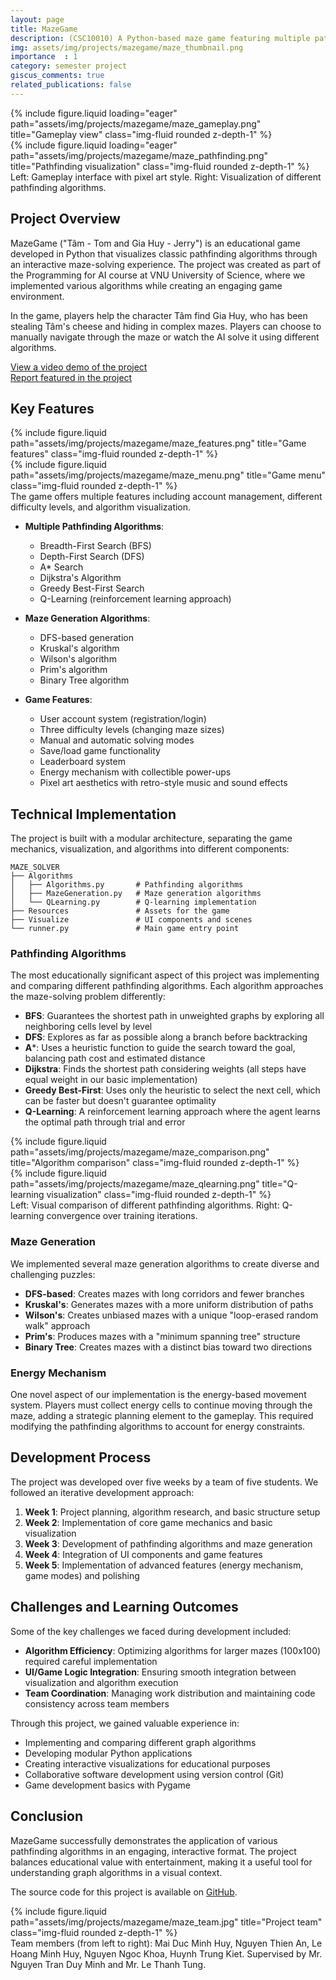 ```yaml
---
layout: page
title: MazeGame
description: (CSC10010) A Python-based maze game featuring multiple pathfinding algorithms with interactive visualization
img: assets/img/projects/mazegame/maze_thumbnail.png
importance  : 1
category: semester project
giscus_comments: true
related_publications: false
---
```

<div class="row">
    <div class="col-sm mt-3 mt-md-0">
        {% include figure.liquid loading="eager" path="assets/img/projects/mazegame/maze_gameplay.png" title="Gameplay view" class="img-fluid rounded z-depth-1" %}
    </div>
    <div class="col-sm mt-3 mt-md-0">
        {% include figure.liquid loading="eager" path="assets/img/projects/mazegame/maze_pathfinding.png" title="Pathfinding visualization" class="img-fluid rounded z-depth-1" %}
    </div>
</div>
<div class="caption">
    Left: Gameplay interface with pixel art style. Right: Visualization of different pathfinding algorithms.
</div>

## Project Overview

MazeGame ("Tâm - Tom and Gia Huy - Jerry") is an educational game developed in Python that visualizes classic pathfinding algorithms through an interactive maze-solving experience. The project was created as part of the Programming for AI course at VNU University of Science, where we implemented various algorithms while creating an engaging game environment.

In the game, players help the character Tâm find Gia Huy, who has been stealing Tâm's cheese and hiding in complex mazes. Players can choose to manually navigate through the maze or watch the AI solve it using different algorithms.

[View a video demo of the project](https://youtu.be/hs9YLck7dBo)
<br>
[Report featured in the project](https://drive.google.com/file/d/1DdqyiuWbN3WzK6TD3XwzAFIepisDGeUF/view?usp=sharing)
## Key Features

<div class="row">
    <div class="col-sm-3 mt-3 mt-md-0">
        {% include figure.liquid path="assets/img/projects/mazegame/maze_features.png" title="Game features" class="img-fluid rounded z-depth-1" %}
    </div>
    <div class="col-sm-9 mt-3 mt-md-0">
        {% include figure.liquid path="assets/img/projects/mazegame/maze_menu.png" title="Game menu" class="img-fluid rounded z-depth-1" %}
    </div>
</div>
<div class="caption">
    The game offers multiple features including account management, different difficulty levels, and algorithm visualization.
</div>

- **Multiple Pathfinding Algorithms**: 
  - Breadth-First Search (BFS)
  - Depth-First Search (DFS)
  - A* Search
  - Dijkstra's Algorithm
  - Greedy Best-First Search
  - Q-Learning (reinforcement learning approach)

- **Maze Generation Algorithms**:
  - DFS-based generation
  - Kruskal's algorithm
  - Wilson's algorithm
  - Prim's algorithm
  - Binary Tree algorithm

- **Game Features**:
  - User account system (registration/login)
  - Three difficulty levels (changing maze sizes)
  - Manual and automatic solving modes
  - Save/load game functionality
  - Leaderboard system
  - Energy mechanism with collectible power-ups
  - Pixel art aesthetics with retro-style music and sound effects

## Technical Implementation

The project is built with a modular architecture, separating the game mechanics, visualization, and algorithms into different components:

```
MAZE_SOLVER
├── Algorithms
│   ├── Algorithms.py       # Pathfinding algorithms
│   ├── MazeGeneration.py   # Maze generation algorithms
│   └── QLearning.py        # Q-learning implementation
├── Resources               # Assets for the game
├── Visualize               # UI components and scenes
└── runner.py               # Main game entry point
```

### Pathfinding Algorithms

The most educationally significant aspect of this project was implementing and comparing different pathfinding algorithms. Each algorithm approaches the maze-solving problem differently:

- **BFS**: Guarantees the shortest path in unweighted graphs by exploring all neighboring cells level by level
- **DFS**: Explores as far as possible along a branch before backtracking
- **A***: Uses a heuristic function to guide the search toward the goal, balancing path cost and estimated distance
- **Dijkstra**: Finds the shortest path considering weights (all steps have equal weight in our basic implementation)
- **Greedy Best-First**: Uses only the heuristic to select the next cell, which can be faster but doesn't guarantee optimality
- **Q-Learning**: A reinforcement learning approach where the agent learns the optimal path through trial and error

<div class="row justify-content-sm-center">
    <div class="col-sm-6 mt-3 mt-md-0">
        {% include figure.liquid path="assets/img/projects/mazegame/maze_comparison.png" title="Algorithm comparison" class="img-fluid rounded z-depth-1" %}
    </div>
    <div class="col-sm-6 mt-3 mt-md-0">
        {% include figure.liquid path="assets/img/projects/mazegame/maze_qlearning.png" title="Q-learning visualization" class="img-fluid rounded z-depth-1" %}
    </div>
</div>
<div class="caption">
    Left: Visual comparison of different pathfinding algorithms. Right: Q-learning convergence over training iterations.
</div>

### Maze Generation

We implemented several maze generation algorithms to create diverse and challenging puzzles:

- **DFS-based**: Creates mazes with long corridors and fewer branches
- **Kruskal's**: Generates mazes with a more uniform distribution of paths
- **Wilson's**: Creates unbiased mazes with a unique "loop-erased random walk" approach
- **Prim's**: Produces mazes with a "minimum spanning tree" structure
- **Binary Tree**: Creates mazes with a distinct bias toward two directions

### Energy Mechanism

One novel aspect of our implementation is the energy-based movement system. Players must collect energy cells to continue moving through the maze, adding a strategic planning element to the gameplay. This required modifying the pathfinding algorithms to account for energy constraints.

## Development Process

The project was developed over five weeks by a team of five students. We followed an iterative development approach:

1. **Week 1**: Project planning, algorithm research, and basic structure setup
2. **Week 2**: Implementation of core game mechanics and basic visualization
3. **Week 3**: Development of pathfinding algorithms and maze generation
4. **Week 4**: Integration of UI components and game features
5. **Week 5**: Implementation of advanced features (energy mechanism, game modes) and polishing

## Challenges and Learning Outcomes

Some of the key challenges we faced during development included:

- **Algorithm Efficiency**: Optimizing algorithms for larger mazes (100x100) required careful implementation
- **UI/Game Logic Integration**: Ensuring smooth integration between visualization and algorithm execution
- **Team Coordination**: Managing work distribution and maintaining code consistency across team members

Through this project, we gained valuable experience in:

- Implementing and comparing different graph algorithms
- Developing modular Python applications
- Creating interactive visualizations for educational purposes
- Collaborative software development using version control (Git)
- Game development basics with Pygame

## Conclusion

MazeGame successfully demonstrates the application of various pathfinding algorithms in an engaging, interactive format. The project balances educational value with entertainment, making it a useful tool for understanding graph algorithms in a visual context.

The source code for this project is available on [GitHub](https://github.com/yourusername/MazeSolver).

<div class="row">
    <div class="col-sm mt-3 mt-md-0">
        {% include figure.liquid path="assets/img/projects/mazegame/maze_team.jpg" title="Project team" class="img-fluid rounded z-depth-1" %}
    </div>
</div>
<div class="caption">
    Team members (from left to right): Mai Duc Minh Huy, Nguyen Thien An, Le Hoang Minh Huy, Nguyen Ngoc Khoa, Huynh Trung Kiet. Supervised by Mr. Nguyen Tran Duy Minh and Mr. Le Thanh Tung.
</div>